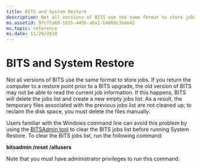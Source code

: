 ```yaml
---
title: BITS and System Restore
description: Not all versions of BITS use the same format to store jobs.
ms.assetid: 97c7fa69-1b35-445b-a0a1-b4d60c3ede42
ms.topic: reference
ms.date: 11/29/2018
---
```


# BITS and System Restore

Not all versions of BITS use the same format to store jobs. If you return the computer to a restore point prior to a BITS upgrade, the old version of BITS may not be able to read the current job information. If this happens, BITS will delete the jobs list and create a new empty jobs list. As a result, the temporary files associated with the previous jobs list are not cleaned up; to reclaim the disk space, you must delete the files manually.

Users familiar with the Windows command line can avoid this problem by using the [BITSAdmin tool](bitsadmin-tool.md) to clear the BITS jobs list before running System Restore. To clear the BITS jobs list, run the following command:

**bitsadmin /reset /allusers**

Note that you must have administrator privileges to run this command.

 

 




